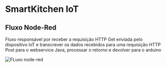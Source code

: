 # SmartKitchen IoT


## Fluxo Node-Red

Fluxo responsável por receber a requisição HTTP Get enviada pelo dispositivo IoT e transcrever os dados recebidos para uma requisição HTTP Post para o webservice Java, processar o retorno e devolver para o arduino

![FLuxo node-red](https://media.discordapp.net/attachments/886625962006028288/901615323227258950/0690dec0-73a7-4d43-ac44-dc0da0925fa1.png)
